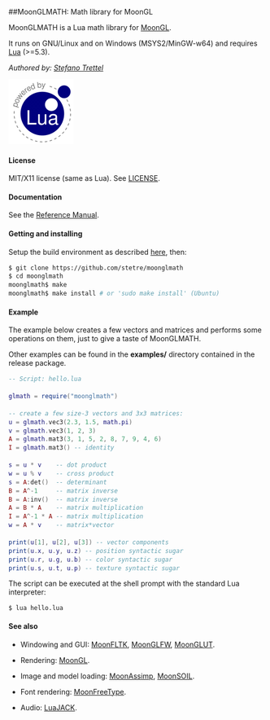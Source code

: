##MoonGLMATH: Math library for MoonGL

MoonGLMATH is a Lua math library for [MoonGL](https://github.com/stetre/moongl).

It runs on GNU/Linux and on Windows (MSYS2/MinGW-w64) and requires [Lua](http://www.lua.org/) (>=5.3).

_Authored by:_ _[Stefano Trettel](https://www.linkedin.com/in/stetre)_

[![Lua logo](./doc/powered-by-lua.gif)](http://www.lua.org/)

#### License

MIT/X11 license (same as Lua). See [LICENSE](./LICENSE).

#### Documentation

See the [Reference Manual](https://stetre.github.io/moonglmath/doc/index.html).

#### Getting and installing

Setup the build environment as described [here](./SETUP.md), then:

```sh
$ git clone https://github.com/stetre/moonglmath
$ cd moonglmath
moonglmath$ make
moonglmath$ make install # or 'sudo make install' (Ubuntu)
```

#### Example

The example below creates a few vectors and matrices and performs some operations
on them, just to give a taste of MoonGLMATH.

Other examples can be found in the **examples/** directory contained in the release package.

```lua
-- Script: hello.lua

glmath = require("moonglmath")

-- create a few size-3 vectors and 3x3 matrices:
u = glmath.vec3(2.3, 1.5, math.pi)
v = glmath.vec3(1, 2, 3)
A = glmath.mat3(3, 1, 5, 2, 8, 7, 9, 4, 6)
I = glmath.mat3() -- identity

s = u * v    -- dot product
w = u % v    -- cross product
s = A:det()  -- determinant
B = A^-1     -- matrix inverse
B = A:inv()  -- matrix inverse
A = B * A    -- matrix multiplication
I = A^-1 * A -- matrix multiplication
w = A * v    -- matrix*vector

print(u[1], u[2], u[3]) -- vector components
print(u.x, u.y, u.z) -- position syntactic sugar
print(u.r, u.g, u.b) -- color syntactic sugar
print(u.s, u.t, u.p) -- texture syntactic sugar

```

The script can be executed at the shell prompt with the standard Lua interpreter:

```shell
$ lua hello.lua
```

#### See also

* Windowing and GUI:
[MoonFLTK](https://github.com/stetre/moonfltk),
[MoonGLFW](https://github.com/stetre/moonglfw),
[MoonGLUT](https://github.com/stetre/moonglut).

* Rendering:
[MoonGL](https://github.com/stetre/moongl).

* Image and model loading:
[MoonAssimp](https://github.com/stetre/moonassimp),
[MoonSOIL](https://github.com/stetre/moonsoil).

* Font rendering:
[MoonFreeType](https://github.com/stetre/moonfreetype).

* Audio:
[LuaJACK](https://github.com/stetre/luajack).

